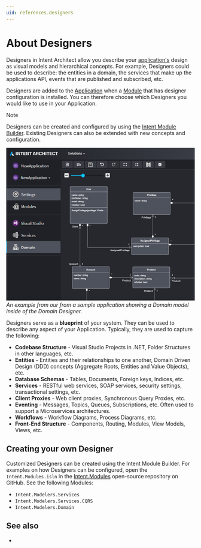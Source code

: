 ```yaml
---
uid: references.designers
---
```

# About Designers

Designers in Intent Architect allow you describe your [application's](xref:references.applications) design as visual models and hierarchical concepts. For example, Designers could be used to describe: the entities in a domain, the services that make up the applications API, events that are published and subscribed, etc.

Designers are added to the [Application](xref:references.applications) when a [Module](xref:references.modules) that has designer configuration is installed. You can therefore choose which Designers you would like to use in your Application.

> [!NOTE]
> Designers can be created and configured by using the [Intent Module Builder](xref:references.modules.module-builder). Existing Designers can also be extended with new concepts and configuration.

![Domain Designer](images/designers-domain.png)
_An example from our from a sample application showing a Domain model inside of the Domain Designer._

Designers serve as a **blueprint** of your system. They can be used to describe any aspect of your Application. Typically, they are used to capture the following:

- **Codebase Structure** - Visual Studio Projects in .NET, Folder Structures in other languages, etc.
- **Entities** - Entities and their relationships to one another, Domain Driven Design (DDD) concepts (Aggregate Roots, Entities and Value Objects), etc.
- **Database Schemas** - Tables, Documents, Foreign keys, Indices, etc.
- **Services** - RESTful web services, SOAP services, security settings, transactional settings, etc.
- **Client Proxies** - Web client proxies, Synchronous Query Proxies, etc.
- **Eventing** - Messages, Topics, Queues, Subscriptions, etc. Often used to support a Microservices architectures.
- **Workflows** - Workflow Diagrams, Process Diagrams, etc.
- **Front-End Structure** - Components, Routing, Modules, View Models, Views, etc.

## Creating your own Designer

Customized Designers can be created using the Intent Module Builder. For examples on how Designers can be configured, open the `Intent.Modules.isln` in the [Intent.Modules](https://github.com/IntentSoftware/Intent.Modules) open-source repository on GitHub. See the following Modules:

- `Intent.Modelers.Services`
- `Intent.Modelers.Services.CQRS`
- `Intent.Modelers.Domain`

## See also

- [](xref:references.designer-extensions)
